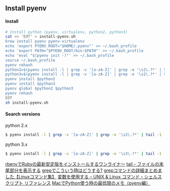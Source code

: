 ## Install pyenv

#### Install

```sh
# Install python (pyenv, virtualenv, python2, python3)
cat << 'EOT' > install-pyenv.sh
brew install pyenv pyenv-virtualenv
echo 'export PYENV_ROOT="$HOME/.pyenv"' >> ~/.bash_profile
echo 'export PATH="$PYENV_ROOT/bin:$PATH"' >> ~/.bash_profile
echo 'eval "$(pyenv init -)"' >> ~/.bash_profile
source ~/.bash_profile
pyenv rehash
python2=$(pyenv install -l | grep -v '[a-zA-Z]' | grep -e '\s2\.?*' | tail -1)
python3=$(pyenv install -l | grep -v '[a-zA-Z]' | grep -e '\s2\.?*' | tail -1)
pyenv install $python2
pyenv install $python3
pyenv global $python2 $python3
pyenv rehash
EOT
sh install-pyenv.sh
```

#### Search versions

python 2.x

```sh
$ pyenv install -l | grep -v '[a-zA-Z]' | grep -e '\s2\.?*' | tail -1
```

python 3.x

```sh
$ pyenv install -l | grep -v '[a-zA-Z]' | grep -e '\s3\.?*' | tail -1
```


[rbenvでRubyの最新安定版をインストールするワンライナー](https://mawatari.jp/archives/install-latest-stable-version-of-ruby-using-rbenv)
[tail - ファイルの末尾部分を表示する](https://www.ibm.com/support/knowledgecenter/ja/ssw_i5_54/rzahz/tail.htm)
[grepでこういう時はどうする?](https://qiita.com/hirohiro77/items/771ffb64dddceabf69a3)
[grepコマンドの詳細まとめました【Linuxコマンド集】](https://eng-entrance.com/linux-command-grep)
[変数を使用する – UNIX & Linux コマンド・シェルスクリプト リファレンス](https://shellscript.sunone.me/variable.html)
[MacでPython使う時の最低限のメモ（pyenv編）](https://qiita.com/zaburo/items/dd1a8323633035614efc)
